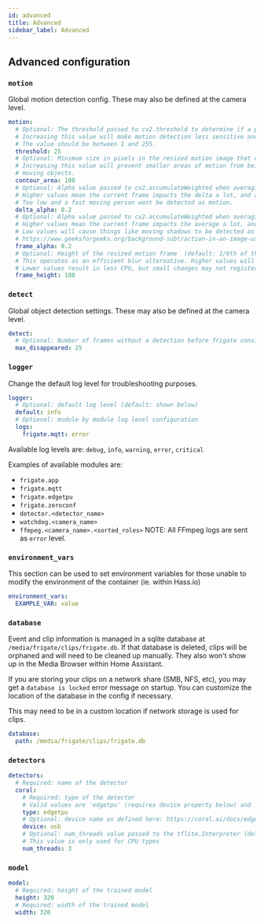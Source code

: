 ```yaml
---
id: advanced
title: Advanced
sidebar_label: Advanced
---
```


## Advanced configuration

### `motion`

Global motion detection config. These may also be defined at the camera level.

```yaml
motion:
  # Optional: The threshold passed to cv2.threshold to determine if a pixel is different enough to be counted as motion. (default: shown below)
  # Increasing this value will make motion detection less sensitive and decreasing it will make motion detection more sensitive.
  # The value should be between 1 and 255.
  threshold: 25
  # Optional: Minimum size in pixels in the resized motion image that counts as motion
  # Increasing this value will prevent smaller areas of motion from being detected. Decreasing will make motion detection more sensitive to smaller
  # moving objects.
  contour_area: 100
  # Optional: Alpha value passed to cv2.accumulateWeighted when averaging the motion delta across multiple frames (default: shown below)
  # Higher values mean the current frame impacts the delta a lot, and a single raindrop may register as motion.
  # Too low and a fast moving person wont be detected as motion.
  delta_alpha: 0.2
  # Optional: Alpha value passed to cv2.accumulateWeighted when averaging frames to determine the background (default: shown below)
  # Higher values mean the current frame impacts the average a lot, and a new object will be averaged into the background faster.
  # Low values will cause things like moving shadows to be detected as motion for longer.
  # https://www.geeksforgeeks.org/background-subtraction-in-an-image-using-concept-of-running-average/
  frame_alpha: 0.2
  # Optional: Height of the resized motion frame  (default: 1/6th of the original frame height)
  # This operates as an efficient blur alternative. Higher values will result in more granular motion detection at the expense of higher CPU usage.
  # Lower values result in less CPU, but small changes may not register as motion.
  frame_height: 180
```

### `detect`

Global object detection settings. These may also be defined at the camera level.

```yaml
detect:
  # Optional: Number of frames without a detection before frigate considers an object to be gone. (default: 5x the frame rate)
  max_disappeared: 25
```

### `logger`

Change the default log level for troubleshooting purposes.

```yaml
logger:
  # Optional: default log level (default: shown below)
  default: info
  # Optional: module by module log level configuration
  logs:
    frigate.mqtt: error
```

Available log levels are: `debug`, `info`, `warning`, `error`, `critical`

Examples of available modules are:

- `frigate.app`
- `frigate.mqtt`
- `frigate.edgetpu`
- `frigate.zeroconf`
- `detector.<detector_name>`
- `watchdog.<camera_name>`
- `ffmpeg.<camera_name>.<sorted_roles>` NOTE: All FFmpeg logs are sent as `error` level.

### `environment_vars`

This section can be used to set environment variables for those unable to modify the environment of the container (ie. within Hass.io)

```yaml
environment_vars:
  EXAMPLE_VAR: value
```

### `database`

Event and clip information is managed in a sqlite database at `/media/frigate/clips/frigate.db`. If that database is deleted, clips will be orphaned and will need to be cleaned up manually. They also won't show up in the Media Browser within Home Assistant.

If you are storing your clips on a network share (SMB, NFS, etc), you may get a `database is locked` error message on startup. You can customize the location of the database in the config if necessary.

This may need to be in a custom location if network storage is used for clips.

```yaml
database:
  path: /media/frigate/clips/frigate.db
```

### `detectors`

```yaml
detectors:
  # Required: name of the detector
  coral:
    # Required: type of the detector
    # Valid values are 'edgetpu' (requires device property below) and 'cpu'.
    type: edgetpu
    # Optional: device name as defined here: https://coral.ai/docs/edgetpu/multiple-edgetpu/#using-the-tensorflow-lite-python-api
    device: usb
    # Optional: num_threads value passed to the tflite.Interpreter (default: shown below)
    # This value is only used for CPU types
    num_threads: 3
```

### `model`

```yaml
model:
  # Required: height of the trained model
  height: 320
  # Required: width of the trained model
  width: 320
```
